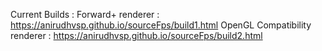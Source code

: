 Current Builds : 
Forward+ renderer : https://anirudhvsp.github.io/sourceFps/build1.html
OpenGL Compatibility renderer : https://anirudhvsp.github.io/sourceFps/build2.html
